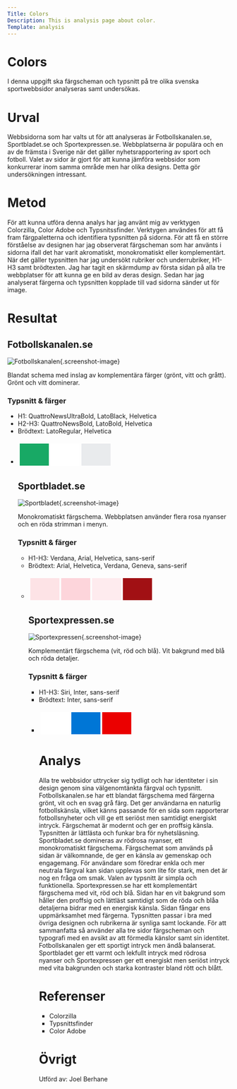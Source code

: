 ```yaml
---
Title: Colors
Description: This is analysis page about color.
Template: analysis
---
```


# Colors
I denna uppgift ska färgscheman och typsnitt på tre olika svenska sportwebbsidor analyseras samt undersökas.

# Urval
Webbsidorna som har valts ut för att analyseras är Fotbollskanalen.se, Sportbladet.se och Sportexpressen.se. Webbplatserna är populära och en av de främsta i Sverige när det gäller nyhetsrapportering av sport och fotboll. Valet av sidor är gjort för att kunna jämföra webbsidor som konkurrerar inom samma område men har olika designs. Detta gör undersökningen intressant.

# Metod
För att kunna utföra denna analys har jag använt mig av verktygen Colorzilla, Color Adobe och Typsnitssfinder. Verktygen användes för att få fram färgpaletterna och identifiera typsnitten på sidorna. För att få en större förståelse av designen har jag observerat färgscheman som har använts i sidorna ifall det har varit akromatiskt, monokromatiskt eller komplementärt. När det gäller typsnitten har jag undersökt rubriker och underrubriker, H1-H3 samt brödtexten. Jag har tagit en skärmdump av första sidan på alla tre webbplatser för att kunna ge en bild av deras design. Sedan har jag analyserat färgerna och typsnitten kopplade till vad sidorna sänder ut för image.

# Resultat
## Fotbollskanalen.se
![Fotbollskanalen](../assets/img/fotbollskanalen.png){.screenshot-image}

Blandat schema med inslag av komplementära färger (grönt, vitt och grått). Grönt och vitt dominerar. 

### Typsnitt & färger
* H1: QuattroNewsUltraBold, LatoBlack, Helvetica
* H2-H3: QuattroNewsBold, LatoBold, Helvetica
* Brödtext: LatoRegular, Helvetica
* <table style="border-spacing: 4px; border-collapse: separate">
<tr>
<td style="height: 50px; width: 50px; background-color:  rgb(24, 169, 101) ">
<td style="height: 50px; width: 50px; background-color: rgb(255, 255, 255)">
<td style="height: 50px; width: 50px; background-color: rgb(233, 235, 237) ">
</tr>
</table>

## Sportbladet.se
![Sportbladet](../assets/img/sportbladet.png){.screenshot-image}

Monokromatiskt färgschema. Webbplatsen använder flera rosa nyanser och en röda strimman i menyn. 
### Typsnitt & färger
* H1-H3: Verdana, Arial, Helvetica, sans-serif
* Brödtext: Arial, Helvetica, Verdana, Geneva, sans-serif
* <table style="border-spacing: 4px; border-collapse: separate">
<tr>
<td style="height: 50px; width: 50px; background-color:  rgb(253, 227, 230)">
<td style="height: 50px; width: 50px; background-color: rgb(253, 213, 219) ">
<td style="height: 50px; width: 50px; background-color: rgb(254, 235, 238) ">
<td style="height: 50px; width: 50px; background-color: rgb(161, 16, 20)">
</tr>
</table>

## Sportexpressen.se

![Sportexpressen](../assets/img/sportexpressen.png){.screenshot-image}

Komplementärt färgschema (vit, röd och blå). Vit bakgrund med  blå och röda detaljer.

### Typsnitt & färger
* H1-H3: Siri, Inter, sans-serif
* Brödtext: Inter, sans-serif
* <table style="border-spacing: 4px; border-collapse: separate">
<tr>
<td style="height: 50px; width: 50px; background-color: rgb(255, 255, 255)">
<td style="height: 50px; width: 50px; background-color: rgb(0, 118, 214)">
<td style="height: 50px; width: 50px; background-color: rgb(235, 0, 0)">
</tr>
</table>

# Analys
Alla tre webbsidor uttrycker sig tydligt och har identiteter i sin design genom sina välgenomtänkta färgval och typsnitt. Fotbollskanalen.se har ett blandat färgschema med färgerna grönt, vit och en svag grå färg. Det ger användarna en naturlig fotbollskänsla, vilket känns passande för en sida som rapporterar fotbollsnyheter och vill ge ett seriöst men samtidigt energiskt intryck. Färgschemat är modernt och ger en proffsig känsla. Typsnitten är lättlästa och funkar bra för nyhetsläsning. Sportbladet.se domineras av rödrosa nyanser, ett monokromatiskt färgschema. Färgschemat som används på sidan är välkomnande, de ger en känsla av gemenskap och engagemang. För användare som föredrar enkla och mer neutrala färgval kan sidan upplevas som lite för stark, men det är nog en fråga om smak. Valen av typsnitt är simpla och funktionella. Sportexpressen.se har ett komplementärt färgschema med vit, röd och blå. Sidan har en vit bakgrund som håller den proffsig och lättläst samtidigt som de röda och blåa detaljerna bidrar med en energisk känsla. Sidan fångar ens uppmärksamhet med färgerna. Typsnitten passar i bra med övriga designen och rubrikerna är synliga samt lockande. För att sammanfatta så använder alla tre sidor färgscheman och typografi med en avsikt av att förmedla känslor samt sin identitet. Fotbollskanalen ger ett sportigt intryck men ändå balanserat. Sportbladet ger ett varmt och lekfullt intryck med rödrosa nyanser och Sportexpressen ger ett energiskt men seriöst intryck med vita bakgrunden och starka kontraster bland rött och blått.

# Referenser
* Colorzilla
* Typsnittsfinder
* Color Adobe

# Övrigt
Utförd av: Joel Berhane

